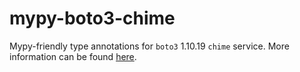 # mypy-boto3-chime

Mypy-friendly type annotations for `boto3` 1.10.19 `chime` service.
More information can be found [here](https://github.com/vemel/mypy_boto3).